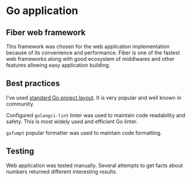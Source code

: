 # Go application

## Fiber web framework

This framework was chosen for the web application implementation because of its convenience
and performance. Fiber is one of the fastest web frameworks along with good ecosystem of
middlwares and other features allowing easy application building.

## Best practices

I've used [standard Go project layout](https://github.com/golang-standards/project-layout). It is very
popular and well known in community.

Configured `golangci-lint` linter was used to maintain code readability and safety.
This is most widely used and efficient Go linter.

`gofumpt` popular formatter was used to maintain code formatting.

## Testing

Web application was tested manually.
Several attempts to get facts about numbers returned different interesting results.
